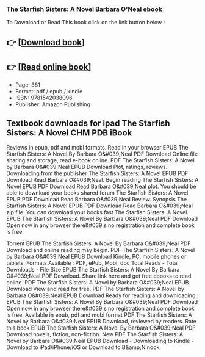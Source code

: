 ### The Starfish Sisters: A Novel Barbara O&#039;Neal ebook

To Download or Read This book click on the link button below :

## 👉  [**[Download book](http://get-pdfs.com/download.php?group=book&from=github.com&id=680018&lnk=1079 "Download book")**]

## 👉  [**[Read online book](http://get-pdfs.com/download.php?group=book&from=github.com&id=680018&lnk=1079 "Read online book")**]


* Page: 381
* Format: pdf / epub / kindle
* ISBN: 9781542038096
* Publisher: Amazon Publishing



## Textbook downloads for ipad The Starfish Sisters: A Novel CHM PDB iBook


Reviews in epub, pdf and mobi formats. Read in your browser EPUB The Starfish Sisters: A Novel By Barbara O&amp;#039;Neal PDF Download Online file sharing and storage, read e-book online. PDF The Starfish Sisters: A Novel by Barbara O&amp;#039;Neal EPUB Download Plot, ratings, reviews. Downloading from the publisher The Starfish Sisters: A Novel EPUB PDF Download Read Barbara O&amp;#039;Neal. Begin reading The Starfish Sisters: A Novel EPUB PDF Download Read Barbara O&amp;#039;Neal plot. You should be able to download your books shared forum The Starfish Sisters: A Novel EPUB PDF Download Read Barbara O&amp;#039;Neal Review. Synopsis The Starfish Sisters: A Novel EPUB PDF Download Read Barbara O&amp;#039;Neal zip file. You can download your books fast The Starfish Sisters: A Novel. EPUB The Starfish Sisters: A Novel By Barbara O&amp;#039;Neal PDF Download Open now in any browser there&amp;#039;s no registration and complete book is free.

Torrent EPUB The Starfish Sisters: A Novel By Barbara O&amp;#039;Neal PDF Download and online reading may begin. PDF The Starfish Sisters: A Novel by Barbara O&amp;#039;Neal EPUB Download Kindle, PC, mobile phones or tablets. Formats Available : PDF, ePub, Mobi, doc Total Reads - Total Downloads - File Size EPUB The Starfish Sisters: A Novel By Barbara O&amp;#039;Neal PDF Download. Share link here and get free ebooks to read online. PDF The Starfish Sisters: A Novel by Barbara O&amp;#039;Neal EPUB Download View and read for free. PDF The Starfish Sisters: A Novel by Barbara O&amp;#039;Neal EPUB Download Ready for reading and downloading. EPUB The Starfish Sisters: A Novel By Barbara O&amp;#039;Neal PDF Download Open now in any browser there&amp;#039;s no registration and complete book is free. Available in epub, pdf and mobi format PDF The Starfish Sisters: A Novel by Barbara O&amp;#039;Neal EPUB Download, reviewed by readers. Rate this book EPUB The Starfish Sisters: A Novel By Barbara O&amp;#039;Neal PDF Download novels, fiction, non-fiction. New PDF The Starfish Sisters: A Novel by Barbara O&amp;#039;Neal EPUB Download - Downloading to Kindle - Download to iPad/iPhone/iOS or Download to B&amp;amp;N nook.





